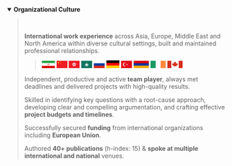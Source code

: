 <details open>
  <summary><strong>Organizational Culture</strong></summary>       

 > <br>     
 >       
 > **International work experience** across Asia, Europe, Middle East and North America within diverse cultural settings, built and maintained professional relationships.        
 >      
 >> <img src="./assets/flags/Iran.png" width="30"> <img src="./assets/flags/China.png" width="25"> <img src="./assets/flags/HongKong.png" width="25"> <img src="./assets/flags/Macau.png" width="25"> <img src="./assets/flags/Russia.png" width="25"> <img src="./assets/flags/Germany.png" width="30"> <img src="./assets/flags/Turkey.png" width="25"> <img src="./assets/flags/Armenia.png" width="35"> <img src="./assets/flags/Ireland.png" width="35"> <img src="./assets/flags/Canada.png" width="35">                      
 >     
 > Independent, productive and active **team player**, always met deadlines and delivered projects with high-quality results.       
 > 
 > Skilled in identifying key questions with a root-cause approach, developing clear and compelling argumentation, and crafting effective **project budgets and timelines**.        
 >       
 > Successfully secured **funding** from international organizations including **European Union**.              
 >      
 > Authored **40+ publications** (h-index: 15) & **spoke at multiple international and national** venues.    
 >                            
</details>                      